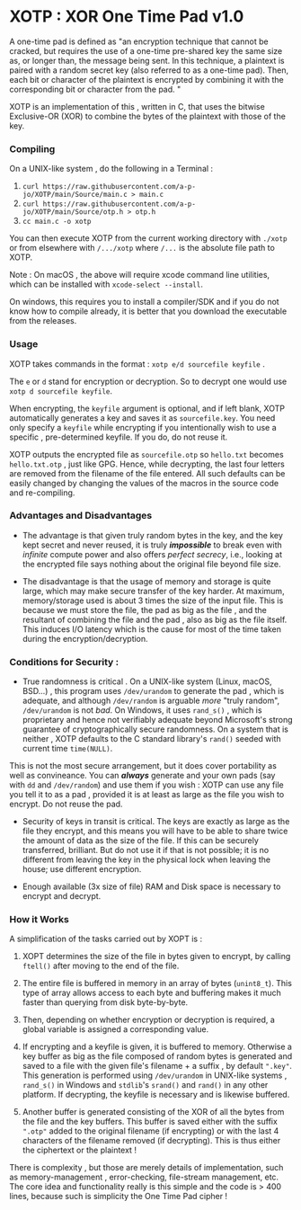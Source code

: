 # XOTP : XOR One Time Pad v1.0

A one-time pad is defined as "an encryption technique that cannot be cracked, but requires the use of a one-time pre-shared key the same size as, or longer than, the message being sent. In this technique, a plaintext is paired with a random secret key (also referred to as a one-time pad). Then, each bit or character of the plaintext is encrypted by combining it with the corresponding bit or character from the pad. "

XOTP is an implementation of this , written in C, that uses the bitwise Exclusive-OR (XOR) to combine the bytes of the plaintext with those of the key. 

### Compiling
On a UNIX-like system , do the following in a Terminal : 

1. `curl https://raw.githubusercontent.com/a-p-jo/XOTP/main/Source/main.c > main.c`
2. `curl https://raw.githubusercontent.com/a-p-jo/XOTP/main/Source/otp.h > otp.h`
3. `cc main.c -o xotp`

You can then execute XOTP from the current working directory with `./xotp` or from elsewhere with `/.../xotp` where `/...` is the absolute file path to XOTP.

Note : On macOS , the above will require xcode command line utilities, which can be installed with `xcode-select --install`.

On windows, this requires you to install a compiler/SDK and if you do not know how to compile already, it is better that you download the executable from the releases.

### Usage

XOTP takes commands in the format : `xotp e/d sourcefile keyfile` . 

The `e` or `d` stand for encryption or decryption. So to decrypt one would use `xotp d sourcefile keyfile`.

When encrypting, the `keyfile` argument is optional, and if left blank, XOTP automatically generates a key and saves it as `sourcefile.key`. You need only specify a `keyfile` while encrypting  if you intentionally wish to use a specific , pre-determined keyfile. If you do, do not reuse it.

XOTP outputs the encrypted file as `sourcefile.otp` so `hello.txt` becomes `hello.txt.otp` , just like GPG. Hence, while decrypting, the last four letters are removed from the filename of the file entered. All such defaults can be easily changed by changing the values of the macros in the source code and re-compiling. 

### Advantages and Disadvantages

- The advantage is that given truly random bytes in the key, and the key kept secret and never reused, it is truly ***impossible*** to break even with *infinite* compute power and also offers *perfect secrecy*, i.e., looking at the encrypted file says nothing about the original file beyond file size.

- The disadvantage is that the usage of memory and storage is quite large, which may make secure transfer of the key harder. At maximum, memory/storage used is about 3 times the size of the input file. This is because we must store the file, the pad as big as the file , and the resultant of combining the file and the pad , also as big as the file itself. This induces I/O latency which is the cause for most of the time taken during the encryption/decryption.

### Conditions for Security :

- True randomness is critical . On a UNIX-like system (Linux, macOS, BSD...) , this program uses `/dev/urandom` to generate the pad , which is adequate, and although `/dev/random` is arguable *more* "truly random", `/dev/urandom` is not *bad*. On Windows, it uses `rand_s()` , which is proprietary and hence not verifiably adequate beyond Microsoft's strong guarantee of cryptographically secure randomness. On a system that is neither , XOTP defaults to the C standard library's `rand()` seeded with current time `time(NULL)`. 

This is not the most secure arrangement, but it does cover portability as well as convineance. You can ***always*** generate and your own pads (say with `dd` and `/dev/random`) and use them if you wish : XOTP  can use any file you tell it to as a pad , provided it is at least as large as the file you wish to encrypt. Do not reuse the pad.

- Security of keys in transit is critical. The keys are exactly as large as the file they encrypt, and this means you will have to be able to share twice the amount of data as the size of the file. If this can be securely transferred, brilliant. But do not use it if that is not possible; it is no different from leaving the key in the physical lock when leaving the house; use different encryption.

-  Enough available (3x size of file) RAM and Disk space is necessary to encrypt and decrypt.

### How it Works
A simplification of the tasks carried out by XOPT is :

1. XOPT determines the size of the file in bytes given to encrypt, by calling `ftell()` after moving to the end of the file.

2. The entire file is buffered in memory in an array of bytes (`unint8_t`). This type of array allows access to each byte and buffering makes it much faster than querying from disk byte-by-byte.

3. Then, depending on whether encryption or decryption is required, a global variable is assigned a corresponding value.

4. If encrypting and a keyfile is given, it is buffered to memory. Otherwise a key buffer as big as the file composed of random bytes is generated and saved to a file with the given file's filename + a suffix , by default `".key"`. This generation is performed using `/dev/urandom` in UNIX-like systems , `rand_s()` in Windows and `stdlib`'s `srand()` and `rand()` in any other platform. If decrypting, the keyfile is necessary and is likewise buffered. 

5. Another buffer is generated consisting of the XOR of all the bytes from the file and the key buffers. This buffer is saved either with the suffix `".otp"` added to the original filename (if encrypting) or with the last 4 characters of the filename removed (if decrypting). This is thus either the ciphertext or the plaintext !

There is complexity , but those are merely details of implementation, such as memory-management , error-checking, file-stream management, etc. The core idea and functionality really is this simple and the code is > 400 lines, because such is simplicity the One Time Pad cipher !
